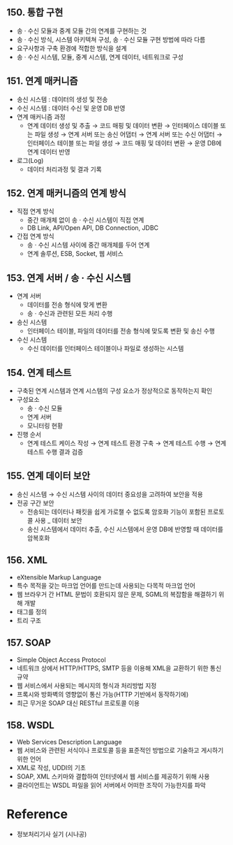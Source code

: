 ## 150. 통합 구현
- 송 · 수신 모듈과 중계 모듈 간의 연계를 구현하는 것
- 송 · 수신 방식, 시스템 아키텍쳐 구성, 송 · 수신 모듈 구현 방법에 따라 다름
- 요구사항과 구축 환경에 적합한 방식을 설계
- 송 · 수신 시스템, 모듈, 중계 시스템, 연계 데이터, 네트워크로 구성

## 151. 연계 매커니즘
- 송신 시스템 : 데이터의 생성 및 전송
- 수신 시스템 : 데이터 수신 및 운영 DB 반영
- 연계 매커니즘 과정
    - 연계 데이터 생성 및 추출 → 코드 매핑 및 데이터 변환 → 인터페이스 데이블 또는 파일 생성 → 연계 서버 또는 송신 어댑터 → 연계 서버 또는 수신 어댑터 → 인터페이스 테이블 또는 파일 생성 → 코드 매핑 및 데이터 변환 → 운영 DB에 연계 데이터 반영
- 로그(Log)
    - 데이터 처리과정 및 결과 기록

## 152. 연계 매커니즘의 연계 방식
- 직접 연계 방식
    - 중간 매개체 없이 송 · 수신 시스템이 직접 연계
    - DB Link, API/Open API, DB Connection, JDBC
- 간접 연계 방식
    - 송 · 수신 시스템 사이에 중간 매개체를 두어 연계
    - 연계 솔루션, ESB, Socket, 웹 서비스

## 153. 연계 서버 / 송 · 수신 시스템
- 연계 서버
    - 데이터를 전송 형식에 맞게 변환
    - 송 · 수신과 관련된 모든 처리 수행
- 송신 시스템
    - 인터페이스 테이블, 파일의 데이터를 전송 형식에 맞도록 변환 및 송신 수행
- 수신 시스템
    - 수신 데이터를 인터페이스 테이블이나 파일로 생성하는 시스템

## 154. 연계 테스트
- 구축된 연계 시스템과 연계 시스템의 구성 요소가 정상적으로 동작하는지 확인
- 구성요소
    - 송 · 수신 모듈
    - 연계 서버
    - 모니터링 현황
- 진행 순서
    - 연계 테스트 케이스 작성 → 연계 테스트 환경 구축 → 연계 테스트 수행 → 연계 테스트 수행 결과 검증

## 155. 연계 데이터 보안
- 송신 시스템 → 수신 시스템 사이의 데이터 중요성을 고려하여 보안을 적용
- 전공 구간 보안
    - 전송되는 데이터나 패킷을 쉽게 가로챌 수 없도록 암호화 기능이 포함된 프로토콜 사용
_ 데이터 보안
    - 송신 시스템에서 데이터 추출, 수신 시스템에서 운영 DB에 반영할 때 데이터를 암복호화

## 156. XML
- eXtensible Markup Language
- 특수 목적을 갖는 마크업 언어를 만드는데 사용되는 다목적 마크업 언어
- 웹 브라우거 간 HTML 문법이 호환되지 않은 문제, SGML의 복잡함을 해결하기 위해 개발
- 태그를 정의
- 트리 구조

## 157. SOAP
- Simple Object Access Protocol
- 네트워크 상에서 HTTP/HTTPS, SMTP 등을 이용해 XML을 교환하기 위한 통신 규약
- 웹 서비스에서 사용되는 메시지의 형식과 처리방법 지정
- 프록시와 방화벽의 영향없이 통신 가능(HTTP 기반에서 동작하기에)
- 최근 무거운 SOAP 대신 RESTful 프로토콜 이용

## 158. WSDL
- Web Services Description Language
- 웹 서비스와 관련된 서식이나 프로토콜 등을 표준적인 방법으로 기술하고 게시하기 위한 언어
- XML로 작성, UDDI의 기초
- SOAP, XML 스키마와 결합하여 인터넷에서 웹 서비스를 제공하기 위해 사용
- 클라이언트는 WSDL 파일을 읽어 서버에서 어떠한 조작이 가능한지를 파악


# Reference
- 정보처리기사 실기 (시나공)